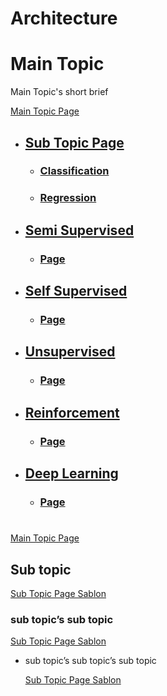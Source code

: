 # Architecture

# Main Topic 

Main Topic's short brief

[Main Topic Page](MachineLearningWorkflow/Pages/MainTopicPage.md)

  - ## [Sub Topic Page](page.md)
    - ### [Classification](page.md) 
    - ### [Regression](page.md)
  - ## [Semi Supervised](page.md)
    - ### [Page](page.md)
  - ## [Self Supervised](page.md)
    - ### [Page](page.md)
  - ## [Unsupervised](page.md)
    - ### [Page](page.md)
  - ## [Reinforcement](page.md)
    - ### [Page](page.md) 
  - ## [Deep Learning](page.md)
    - ### [Page](page.md) 


# 

[Main Topic Page](MachineLearningWorkflow/Pages/MainTopicPage.md)

## Sub topic

[Sub Topic Page Sablon](Architecture%20b6fca36819cd4fedb67e93aadf6c65ee/Sub%20Topic%20Page%20Sablon%2062d26f81768c4b23807eab9002e32d26.md)

### sub topic’s sub topic

[Sub Topic Page Sablon](Architecture%20b6fca36819cd4fedb67e93aadf6c65ee/Sub%20Topic%20Page%20Sablon%2085dd6183513844009fb4b2851c2ef944.md)

- sub topic’s sub topic’s sub topic
    
    [Sub Topic Page Sablon](Architecture%20b6fca36819cd4fedb67e93aadf6c65ee/Sub%20Topic%20Page%20Sablon%208192eadb637040b09f5e51bfbdf3eb17.md)